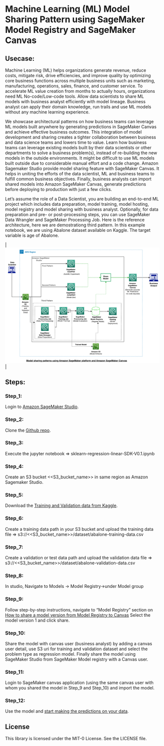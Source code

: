 # Machine Learning (ML) Model Sharing Pattern using SageMaker Model Registry and SageMaker Canvas

## Usecase:
Machine Learning (ML) helps organizations generate revenue, reduce costs, mitigate risk, drive efficiencies, and improve quality by optimizing core business functions across multiple business units such as marketing, manufacturing, operations, sales, finance, and customer service. To accelerate ML value creation from months to actually hours, organizations need ML No-code/Low-code tools. Allow data scientists to share ML models with business analyst efficiently with model lineage. Business analyst can apply their domain knowledge, run trails and use ML models without any machine learning experience. 

We showcase architectural patterns on how business teams can leverage ML models built anywhere by generating predictions in SageMaker Canvas and achieve effective business outcomes. This integration of model development and sharing creates a tighter collaboration between business and data science teams and lowers time to value. Learn how business teams can leverage existing models built by their data scientists or other departments to solve a business problem(s), instead of re-building the new models in the outside environments. It might be difficult to use ML models built outside due to considerable manual effort and a code change. Amazon Sagemaker Studio provide model sharing feature with SageMaker Canvas. It helps in uniting the efforts of the data scientist, ML and business teams to fulfill common business objectives. Finally, business analysts can import shared models into Amazon SageMaker Canvas, generate predictions before deploying to production with just a few clicks.

Let’s assume the role of a Data Scientist, you are building an end-to-end ML project which includes data preparation, model training, model hosting, model registry and model sharing with business analyst. Optionally, for data preparation and pre- or post-processing steps, you can use SageMaker Data Wrangler and SageMaker Processing Job. 
Here is the reference architecture, here we are demostrationg third pattern. 
In this example notebook, we are using Abalone dataset available on Kaggle. The target variable is age of Abalone. 

|![](data/model-sharing-arch.png)|


## Steps:

### Step_1: 
Login to [Amazon SageMaker Studio](https://docs.aws.amazon.com/sagemaker/latest/dg/studio-launch.html).
### Step_2: 
Clone the [Github repo](https://github.com/aws-samples/ml-model-sharing-using-amazon-sagemaker-model-registry-and-canvas.git).
### Step_3: 
Execute the jupyter notebook => sklearn-regression-linear-SDK-V0.1.ipynb
### Step_4: 
Create an S3 bucket <<S3_bucket_name>> in same region as Amazon Sagemaker Studio.
### Step_5: 
Download the [Training and Validation data from Kaggle](https://www.kaggle.com/datasets/asharma237/abalone-dataset-with-header).
### Step_6:
Create a training data path in your S3 bucket and upload the training data file => s3://<<S3_bucket_name>>/dataset/abalone-training-data.csv
### Step_7:
Create a validation or test data path and upload the validation data file => s3://<<S3_bucket_name>>/dataset/abalone-validation-data.csv
### Step_8: 
In studio, Navigate to Models -> Model Registry->under Model group
### Step_9: 
Follow step-by-step instructions, navigate to “Model Registry” section on [How to share a model version from Model Registry to Canvas](https://docs.amazonaws.cn/en_us/sagemaker/latest/dg/canvas-byom.html) Select the model version 1 and click share. 
### Step_10:
Share the model with canvas user (business analyst) by adding a canvas user detail, use S3 uri for training and validation dataset and select the problem type as regression model. Finally share the model using SageMaker Studio from SageMaker Model registry with a Canvas user.
### Step_11:
Login to SageMaker canvas application (using the same canvas user with whom you shared the model in Step_9 and Step_10) and import the model. 
### Step_12:
Use the model and [start making the predictions on your data](https://docs.aws.amazon.com/sagemaker/latest/dg/canvas-getting-started.html#canvas-getting-started-step5).


## License
This library is licensed under the MIT-0 License. See the LICENSE file.
